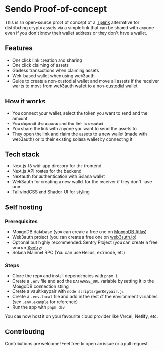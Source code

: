 # Sendo Proof-of-concept

This is an open-source proof of concept of a [Tiplink](https://tiplink.io) alternative for distributing crypto assets via a simple link that can be shared with anyone even if you don't know their wallet address or they don't have a wallet.

## Features

- One click link creation and sharing
- One click claiming of assets
- Gasless transactions when claiming assets
- Web-based wallet when using web3auth
- Guide to create a non-custodial wallet and move all assets if the receiver wants to move from web3auth wallet to a non-custodial wallet

## How it works

- You connect your wallet, select the token you want to send and the amount
- You deposit the assets and the link is created
- You share the link with anyone you want to send the assets to
- They open the link and claim the assets to a new wallet (made with web3auth) or to their existing solana wallet by connecting it

## Tech stack

- Next.js 13 with app direcory for the frontend
- Next.js API routes for the backend
- Nextauth for authentication with Solana wallet
- Web3auth for creating a new wallet for the receiver if they don't have one
- TailwindCSS and Shadcn UI for styling

## Self hosting

### Prerequisites

- MongoDB database (you can create a free one on [MongoDB Atlas](https://www.mongodb.com/cloud/atlas/register))
- Web3auth project (you can create a free one on [web3auth.io](https://web3auth.io))
- Optional but highly recommended: Sentry Project (you can create a free one on [Sentry](https://sentry.io))
- Solana Mainnet RPC (You can use Helius, extrnode, etc)

### Steps

- Clone the repo and install dependencies with `pnpm i`
- Create a `.env` file and add the `DATABASE_URL` variable by setting it to the MongoDB connection string
- Create a vault keypair with `node scripts/genKeypair.js`
- Create a `.env.local` file and add in the rest of the environment variables (see `.env.example` for reference)
- Run the app with `pnpm dev`

You can now host it on your favourite cloud provider like Vercel, Netlify, etc.

## Contributing

Contributions are welcome! Feel free to open an issue or a pull request.
